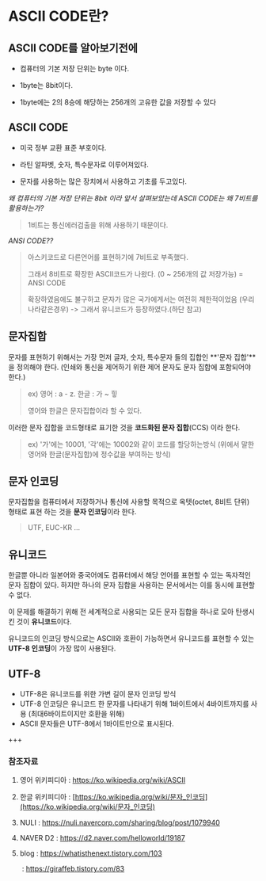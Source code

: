 # ASCII CODE란?

## ASCII CODE를 알아보기전에

- 컴퓨터의 기본 저장 단위는 byte 이다.

- 1byte는 8bit이다.

- 1byte에는 2의 8승에 해당하는 256개의 고유한 값을 저장할 수 있다



## ASCII CODE

- 미국 정부 교환 표준 부호이다.

- 라틴 알파벳, 숫자, 특수문자로 이루어져있다.

- 문자를 사용하는 많은 장치에서 사용하고 기초를 두고있다.



*왜 컴퓨터의 기본 저장 단위는 8bit 이라 앞서 살펴보았는데 ASCII CODE는 왜 7비트를 활용하는가?*

> 1비트는 통신에러검출을 위해 사용하기 때문이다.



*ANSI CODE??*

> 아스키코드로 다른언어를 표현하기에 7비트로 부족했다.
>
> 그래서 8비트로 확장한 ASCII코드가 나왔다. (0 ~ 256개의 값 저장가능)
> = ANSI CODE
>
> 확장하였음에도 불구하고 문자가 많은 국가에게서는 여전히 제한적이었음
> (우리나라같은경우) -> 그래서 유니코드가 등장하였다.(하단 참고)



## 문자집합

문자를 표현하기 위해서는 가장 먼저 글자, 숫자, 특수문자 들의 집합인 **'문자 집합'**을 정의해야 한다.
(인쇄와 통신을 제어하기 위한 제어 문자도 
문자 집합에 포함되어야 한다.)

> ex) 영어 : a - z. 
> 	  한글 : 가 ~ 힣 
>
> 영어와 한글은 문자집합이라 할 수 있다.

이러한 문자 집합을 코드형태로 표기한 것을 **코드화된 문자 집합**(CCS) 이라 한다.

> ex) '가'에는 10001, '각'에는 10002와 같이 코드를 할당하는방식
> (위에서 말한 영어와 한글(문자집합)에 정수값을 부여하는 방식)



## 문자 인코딩

문자집합을 컴퓨터에서 저장하거나 통신에 사용할 목적으로 
옥텟(octet, 8비트 단위) 형태로 표현 하는 것을 
**문자 인코딩**이라 한다.

>  UTF, EUC-KR ...



## 유니코드

한글뿐 아니라 일본어와 중국어에도 컴퓨터에서 해당 언어를 
표현할 수 있는 독자적인 문자 집합이 있다. 
하지만 하나의 문자 집합을 사용하는 문서에서는 
이를 동시에 표현할 수 없다. 

이 문제를 해결하기 위해 전 세계적으로 사용되는 모든 문자 집합을 하나로 모아 탄생시킨 것이 **유니코드**이다.

유니코드의 인코딩 방식으로는 ASCII와 호환이 가능하면서 유니코드를 표현할 수 있는 **UTF-8 인코딩**이 가장 많이 사용된다.



## UTF-8

- UTF-8은 유니코드를 위한 가변 길이 문자 인코딩 방식
- UTF-8 인코딩은 유니코드 한 문자를 나타내기 위해 1바이트에서 4바이트까지를 사용 (최대6바이트이지만 호환을 위해)
- ASCII 문자들은 UTF-8에서 1바이트만으로 표시된다. 



+++

### 참조자료

1. 영어 위키피디아 : https://ko.wikipedia.org/wiki/ASCII

2. 한글 위키피디아 : [https://ko.wikipedia.org/wiki/문자_인코딩](https://ko.wikipedia.org/wiki/문자_인코딩)

3. NULI : https://nuli.navercorp.com/sharing/blog/post/1079940

4. NAVER D2 : https://d2.naver.com/helloworld/19187

5. blog : https://whatisthenext.tistory.com/103

   ​		: https://giraffeb.tistory.com/83